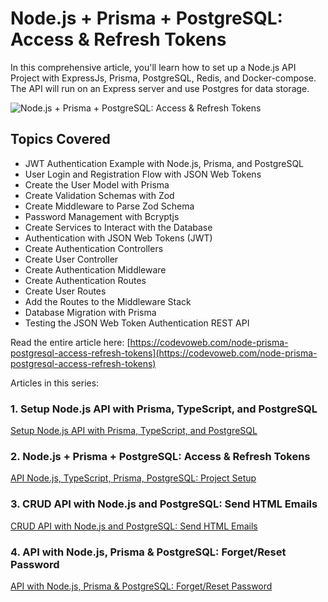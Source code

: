 # Node.js + Prisma + PostgreSQL: Access & Refresh Tokens

In this comprehensive article, you'll learn how to set up a Node.js API Project with ExpressJs, Prisma, PostgreSQL, Redis, and Docker-compose. The API will run on an Express server and use Postgres for data storage.

![Node.js + Prisma + PostgreSQL: Access & Refresh Tokens](https://codevoweb.com/wp-content/uploads/2022/05/Node.js-Prisma-PostgreSQL-Access-Refresh-Tokens.webp)

## Topics Covered

- JWT Authentication Example with Node.js, Prisma, and PostgreSQL
- User Login and Registration Flow with JSON Web Tokens
- Create the User Model with Prisma
- Create Validation Schemas with Zod
- Create Middleware to Parse Zod Schema
- Password Management with Bcryptjs
- Create Services to Interact with the Database
- Authentication with JSON Web Tokens (JWT)
- Create Authentication Controllers
- Create User Controller
- Create Authentication Middleware
- Create Authentication Routes
- Create User Routes
- Add the Routes to the Middleware Stack
- Database Migration with Prisma
- Testing the JSON Web Token Authentication REST API

Read the entire article here: [https://codevoweb.com/node-prisma-postgresql-access-refresh-tokens](https://codevoweb.com/node-prisma-postgresql-access-refresh-tokens)

Articles in this series:

### 1. Setup Node.js API with Prisma, TypeScript, and PostgreSQL

[Setup Node.js API with Prisma, TypeScript, and PostgreSQL](https://codevoweb.com/api-node-typescript-prisma-postgresql-project-setup)

### 2. Node.js + Prisma + PostgreSQL: Access & Refresh Tokens

[API Node.js, TypeScript, Prisma, PostgreSQL: Project Setup](https://codevoweb.com/node-prisma-postgresql-access-refresh-tokens)

### 3. CRUD API with Node.js and PostgreSQL: Send HTML Emails

[CRUD API with Node.js and PostgreSQL: Send HTML Emails](https://codevoweb.com/crud-api-node-js-and-postgresql-send-html-emails)

### 4. API with Node.js, Prisma & PostgreSQL: Forget/Reset Password

[API with Node.js, Prisma & PostgreSQL: Forget/Reset Password](https://codevoweb.com/crud-api-node-prisma-postgresql-reset-password)
